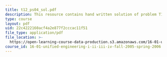 ```yaml
---
title: t12_ps04_sol.pdf
description: This resource contains hand written solution of problem T12.
type: course
layout: pdf
uid: 22c4222160acf4a2e877f2cccac11f51
file_type: application/pdf
file_location: >-
  https://open-learning-course-data-production.s3.amazonaws.com/16-01-unified-engineering-i-ii-iii-iv-fall-2005-spring-2006/22c4222160acf4a2e877f2cccac11f51_t12_ps04_sol.pdf
course_id: 16-01-unified-engineering-i-ii-iii-iv-fall-2005-spring-2006
---
```

